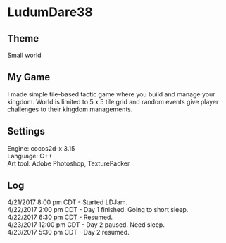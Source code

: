 # LudumDare38

## Theme
Small world

## My Game
I made simple tile-based tactic game where you build and manage your kingdom. World is limited to 5 x 5 tile grid and random events give player challenges to their kingdom managements.

## Settings
Engine: cocos2d-x 3.15  
Language: C++  
Art tool: Adobe Photoshop, TexturePacker

## Log
4/21/2017 8:00 pm CDT - Started LDJam.  
4/22/2017 2:00 pm CDT - Day 1 finished. Going to short sleep.  
4/22/2017 6:30 pm CDT - Resumed.  
4/23/2017 12:00 pm CDT - Day 2 paused. Need sleep.  
4/23/2017 5:30 pm CDT - Day 2 resumed.  
